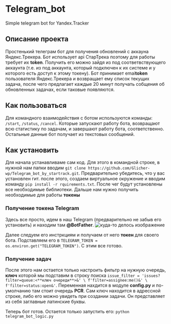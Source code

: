 # Telegram_bot
 Simple telegram bot for Yandex.Tracker
 
 ## Описание проекта
 
Простенький телеграм бот для получения обновлений с аккауна Яндекс.Трекера. Бот использует api СтарТрека поэтому для работы требует их **token**. Получить его можно зайдя из под соответвствующего аккаунта (т.е. из под аккаунта, который подключен к их системе и у которого есть доступ к этому токену). Бот принимает emai**token** пользователя Яндекс.Трекера и возвращает ему список текущих задача, после чего предлагает каждые 20 минут получать собщения об обновленных задачах, если таковые появляются. 

## Как пользоваться
Для командного взаимодействия с ботом используются команды: `/start`, `/status`, `/cancel`. Которые запускают работу бота, возвращают всю статистику по задачам, и завершают работу бота, соответственно. Остальные данные бот получает из текстовых сообщений.

## Как установить
Для начала устанавливаме сам код. Для этого в командной строке, в нужной нам папки вводим `git clone https://github.com/Glicher-wp/Telegram_bot_by_startrack.git`. Предварительно убедитесь, что у вас установлен гит. после этого, создаем виртуальное окружение и вводим команду `pip install -r rquirements.txt`. После чег будут установлены все необходимые библиотеки.
Дальше нам нужно получить необходимые для работы **токены**

### Получение токена Telegram
Здесь все просто, идем в наш Telegram (предварительно не забыв его установить) и находим там **@BotFather**. 
![куда-то делось изображение](https://png.cmtt.space/paper-media/24/a0/9c/1b28d2e0b91a8e.png)

Далее следуем его инстркциям и получаем от него **токен** для своего бота. Подставляем его в `TELEGRAM_TOKEN = os.environ.get("TELEGRAM_TOKEN")`. С этим все готово.

### Получение задач
После этого нам остается только настроить фильтр на нужную очередь, **ключ** которой мы подставим в строку поиска `issue_filter = 'issues?filter=queue:<**ключ очереди**>&' \
               f'filter=assignee:me()&' \
               f'filter=status:open&'`. Переменная нахдится в модуле **config.py** и по-умолчанию там стоит очередь **PCR**. Сам ключ находится в адрессной строке, либо его можно увидеть при создании задачи. Он представляет из себя заглавные латинские буквы.

Теперь бот готов. Остается только запустить его: `python telegram_bot_logic.py`

 
